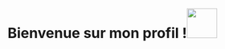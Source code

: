 <h1>Bienvenue sur mon profil !<img src ="https://media.giphy.com/media/MksyvqJEf8yPK/giphy.gif" width = 60 margin-top = 20px> </h1>

<!--
**EstebanBiret/EstebanBiret** is a ✨ _special_ ✨ repository because its `README.md` (this file) appears on your GitHub profile.

Here are some ideas to get you started:

- 🔭 I’m currently working on ...
- 🌱 I’m currently learning ...
- 👯 I’m looking to collaborate on ...
- 🤔 I’m looking for help with ...
- 💬 Ask me about ...
- 📫 How to reach me: ...
- 😄 Pronouns: ...
- ⚡ Fun fact: ...
-->
